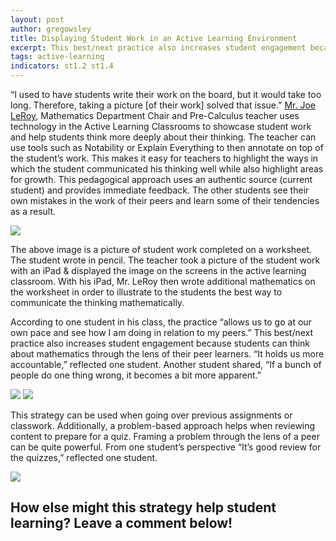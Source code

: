 ```yaml
---
layout: post
author: gregowsley
title: Displaying Student Work in an Active Learning Environment
excerpt: This best/next practice also increases student engagement because students can think about mathematics through the lens of their peer learners.
tags: active-learning
indicators: st1.2 st1.4
---
```


“I used to have students write their work on the board, but it would take too long. Therefore, taking a picture [of their work] solved that issue.” [Mr. Joe LeRoy](https://www.rockhursths.edu/curriculum-detail?fromId=275451&LevelNum=1736&DepartmentId=30055), Mathematics Department Chair and Pre-Calculus teacher uses technology in the Active Learning Classrooms to showcase student work and help students think more deeply about their thinking. The teacher can use tools such as Notability or Explain Everything to then annotate on top of the student’s work. This makes it easy for teachers to highlight the ways in which the student communicated his thinking well while also highlight areas for growth. This pedagogical approach uses an authentic source (current student) and provides immediate feedback. The other students see their own mistakes in the work of their peers and learn some of their tendencies as a result. 

<div class="flex-wrapper">
    <img src="{{ site.baseurl }}/img/SharingStudentWorkDisplay1.JPG">
</div>
<p class="caption">The above image is a picture of student work completed on a worksheet. The student wrote in pencil. The teacher took a picture of the student work with an iPad & displayed the image on the screens in the active learning classroom. With his iPad, Mr. LeRoy then wrote additional mathematics on the worksheet in order to illustrate to the students the best way to communicate the thinking mathematically.</p>

According to one student in his class, the practice “allows us to go at our own pace and see how I am doing in relation to my peers.” This best/next practice also increases student engagement because students can think about mathematics through the lens of their peer learners. “It holds us more accountable,” reflected one student. Another student shared, “If a bunch of people do one thing wrong, it becomes a bit more apparent.” 

<div class="flex-wrapper">
    <img src="{{ site.baseurl }}/img/SharingStudentWorkStudents1.jpg">
    <img src="{{ site.baseurl }}/img/SharingStudentWorkStudents2.jpg">
</div>


This strategy can be used when going over previous assignments or classwork. Additionally, a problem-based approach helps when reviewing content to prepare for a quiz. 
Framing a problem through the lens of a peer can be quite powerful. From one student’s perspective “It’s good review for the quizzes,” reflected one student.

<div class="flex-wrapper">
    <img src="{{ site.baseurl }}/img/SharingStudentWorkDisplay3.JPG">
</div>

## How else might this strategy help student learning? Leave a comment below!



